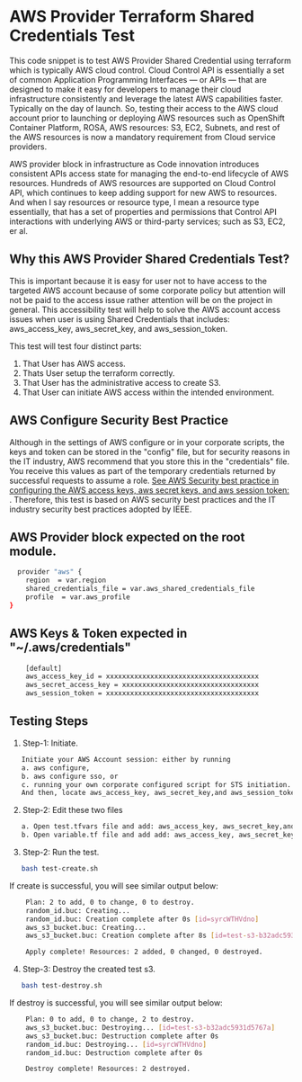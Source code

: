# AWS Provider Terraform Shared Credentials Test
This code snippet is to test AWS Provider Shared Credential using terraform which is typically AWS cloud control. Cloud Control API is essentially a set of common Application Programming Interfaces — or APIs — that are designed to make it easy for developers to manage their cloud infrastructure consistently and leverage the latest AWS capabilities faster. Typically on the day of launch. So, testing their access to the AWS cloud account prior to launching or deploying AWS resources such as OpenShift Container Platform, ROSA, AWS resources: S3, EC2, Subnets, and rest of the AWS resources is now a mandatory requirement from Cloud service providers.  

AWS provider block in infrastructure as Code innovation introduces consistent APIs access state for managing the end-to-end lifecycle of AWS resources. Hundreds of AWS resources are supported on Cloud Control API, which continues to keep adding support for new AWS to resources. And when I say resources or resource type, I mean a resource type essentially, that has a set of properties and permissions that Control API interactions with underlying AWS or third-party services; such as S3, EC2, er al. 

## Why this AWS Provider Shared Credentials Test?
This is important because it is easy for user not to have access to the targeted AWS account because of some corporate policy but attention will not be paid to the access issue rather attention will be on the project in general. This accessibility test will help to solve the AWS account access issues when user is using Shared Credentials that includes: aws_access_key, aws_secret_key, and aws_session_token.  

This test will test four distinct parts:

1. That User has AWS access. 
2. Thats User setup the terraform correctly. 
3. That User has the administrative access to create S3.
4. That User can initiate AWS access within the intended environment.
 ## AWS Configure Security Best Practice
 Although in the settings of AWS configure or in your corporate scripts, the keys and token can be stored in the "config" file, but for security reasons in the IT industry, AWS recommend that you store this in the "credentials" file. You receive this values as part of the temporary credentials returned by successful requests to assume a role. [See AWS Security best practice in configuring the AWS access keys, aws secret keys, and aws session token:](https://docs.aws.amazon.com/sdkref/latest/guide/setting-global-aws_session_token.html) . Therefore, this test is based on AWS security best practices and the IT industry security best practices adopted by IEEE.

## AWS Provider block expected on the root module.
```bash
  provider "aws" {
    region  = var.region
    shared_credentials_file = var.aws_shared_credentials_file
    profile  = var.aws_profile
}
```
## AWS Keys & Token expected in "~/.aws/credentials"
```bash
    [default]
    aws_access_key_id = xxxxxxxxxxxxxxxxxxxxxxxxxxxxxxxxxxxxxx
    aws_secret_access_key = xxxxxxxxxxxxxxxxxxxxxxxxxxxxxxxxxx
    aws_session_token = xxxxxxxxxxxxxxxxxxxxxxxxxxxxxxxxxxxxxx
```

## Testing Steps
1. Step-1: Initiate.
```bash
   Initiate your AWS Account session: either by running 
   a. aws configure,
   b. aws configure sso, or 
   c. running your own corporate configured script for STS initiation.
   And then, locate aws_access_key, aws_secret_key,and aws_session_token in ~/.aws/credentials
```

2. Step-2: Edit these two files
```bash
   a. Open test.tfvars file and add: aws_access_key, aws_secret_key,and aws_session_token
   b. Open variable.tf file and add add: aws_access_key, aws_secret_key,and aws_session_token
```
3. Step-2: Run the test. 
```bash
   bash test-create.sh
```
If create is successful, you will see similar output below:
```bash
    Plan: 2 to add, 0 to change, 0 to destroy.
    random_id.buc: Creating...
    random_id.buc: Creation complete after 0s [id=syrcWTHVdno]
    aws_s3_bucket.buc: Creating...
    aws_s3_bucket.buc: Creation complete after 8s [id=test-s3-b32adc5931d5767a]

    Apply complete! Resources: 2 added, 0 changed, 0 destroyed.
```
4. Step-3: Destroy the created test s3. 
```bash
   bash test-destroy.sh
```
If destroy is successful, you will see similar output below:
```bash
    Plan: 0 to add, 0 to change, 2 to destroy.
    aws_s3_bucket.buc: Destroying... [id=test-s3-b32adc5931d5767a]
    aws_s3_bucket.buc: Destruction complete after 0s
    random_id.buc: Destroying... [id=syrcWTHVdno]
    random_id.buc: Destruction complete after 0s

    Destroy complete! Resources: 2 destroyed.
```
